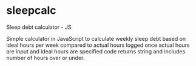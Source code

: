 # sleepcalc
Sleep debt calculator - JS


Simple calculator in JavaScript to calculate weekly sleep debt based on ideal hours per week compared to actual hours logged
once actual hours are input and ideal hours are specified code returns string and includes number of hours over or under.



